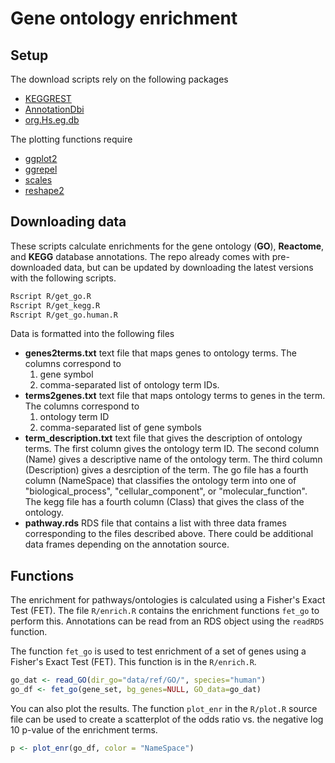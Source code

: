 
# Gene ontology enrichment

## Setup

The download scripts rely on the following packages

* [KEGGREST](https://bioconductor.org/packages/release/bioc/html/KEGGREST.html)
* [AnnotationDbi](https://bioconductor.org/packages/release/bioc/html/AnnotationDbi.html)
* [org.Hs.eg.db](http://bioconductor.org/packages/release/data/annotation/html/org.Hs.eg.db.html)

The plotting functions require

* [ggplot2](https://cran.r-project.org/web/packages/ggplot2/index.html)
* [ggrepel](https://cran.r-project.org/web/packages/ggrepel/index.html)
* [scales](https://cran.r-project.org/web/packages/scales/index.html)
* [reshape2](https://cran.r-project.org/web/packages/reshape2/index.html)

## Downloading data

These scripts calculate enrichments for the gene ontology (**GO**), **Reactome**, 
and **KEGG** database annotations. The repo already comes with pre-downloaded 
data, but can be updated by downloading the latest versions with the 
following scripts.

```bash
Rscript R/get_go.R
Rscript R/get_kegg.R
Rscript R/get_go.human.R
```

Data is formatted into the following files

* **genes2terms.txt** text file that maps genes to ontology terms. The 
columns correspond to
    1. gene symbol
    2. comma-separated list of ontology term IDs.
* **terms2genes.txt** text file that maps ontology terms to genes in the 
term. The columns correspond to
    1. ontology term ID
    2. comma-separated list of gene symbols
* **term_description.txt** text file that gives the description of ontology 
terms. The first column gives the ontology term ID. The second column (Name) gives 
a descriptive name of the ontology term. The third column (Description) gives a 
desrciption of the term. The go file has a fourth column (NameSpace)
that classifies the ontology term into one of "biological_process", 
"cellular_component", or "molecular_function". The kegg file has a fourth 
column (Class) that gives the class of the ontology.
* **pathway.rds** RDS file that contains a list with three data frames 
corresponding to the files described above.
There could be additional data frames depending on the annotation source.

## Functions

The enrichment for pathways/ontologies is calculated using a Fisher's 
Exact Test (FET). The file `R/enrich.R` contains the enrichment functions
`fet_go` to perform this. Annotations can be read from an RDS object 
using the `readRDS` function.

The function `fet_go` is used to test enrichment of a set of genes using 
a Fisher's Exact Test (FET). This function is in the `R/enrich.R`.

```R
go_dat <- read_GO(dir_go="data/ref/GO/", species="human")
go_df <- fet_go(gene_set, bg_genes=NULL, GO_data=go_dat)
```

You can also plot the results. The function `plot_enr` in the `R/plot.R` 
source file can be used to create a scatterplot of the odds ratio vs. the 
negative log 10 p-value of the enrichment terms.

```R
p <- plot_enr(go_df, color = "NameSpace")
```


